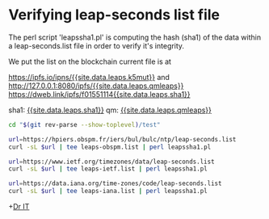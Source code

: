 ---
---
# Verifying leap-seconds list file

The perl script 'leapssha1.pl' is computing the hash (sha1) of the data within a leap-seconds.list file
in order to verify it's integrity.

We put the list on the blockchain current file is at

 <https://ipfs.io/ipns/{{site.data.leaps.k5mut}}>
 and
 <http://127.0.0.1:8080/ipfs/{{site.data.leaps.qmleaps}}>
 <https://dweb.link/ipfs/f01551114{{site.data.leaps.sha1}}>

 sha1: [{{site.data.leaps.sha1}}][1]
 qm: [{{site.data.leaps.qmleaps}}][2]


```sh
cd "$(git rev-parse --show-toplevel)/test"

url=https://hpiers.obspm.fr/iers/bul/bulc/ntp/leap-seconds.list
curl -sL $url | tee leaps-obspm.list | perl leapssha1.pl

url=https://www.ietf.org/timezones/data/leap-seconds.list
curl -sL $url | tee leaps-ietf.list | perl leapssha1.pl

url=https://data.iana.org/time-zones/code/leap-seconds.list
curl -sL $url | tee leaps-iana.list | perl leapssha1.pl
```


[1]: https://duckduckgo.com/?q={{site.data.leaps.sha1}}
[2]: https://gateway.ipfs.io/ipfs/{{site.data.leaps.qmleaps}}

+[Dr IT](https://www.drit.ml/about/)

